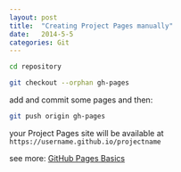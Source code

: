 ```yaml
---
layout: post
title:  "Creating Project Pages manually"
date:   2014-5-5
categories: Git
---
```


```bash
cd repository
```

```bash
git checkout --orphan gh-pages
```

add and commit some pages and then:

```bash
git push origin gh-pages
```

your Project Pages site will be available at ```https://username.github.io/projectname```

see more: <a href="https://help.github.com/articles/creating-project-pages-manually/" target="_blank">GitHub Pages Basics </a>